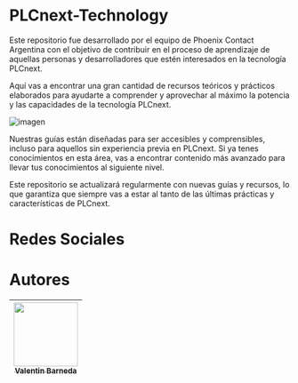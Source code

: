 # PLCnext-Technology
Este repositorio fue desarrollado por el equipo de Phoenix Contact Argentina con el objetivo de contribuir en el proceso de aprendizaje de aquellas personas y desarrolladores que estén interesados en la tecnología PLCnext.

Aquí vas a encontrar una gran cantidad de recursos teóricos y prácticos elaborados para ayudarte a comprender y aprovechar al máximo la potencia y las capacidades de la tecnología PLCnext.

![imagen](https://github.com/PhoenixContactArgentina/PLCnext-Technology/assets/139789794/b4a439d2-366a-462d-8f39-dc69f4d0c725)

Nuestras guías están diseñadas para ser accesibles y comprensibles, incluso para aquellos sin experiencia previa en PLCnext. Si ya tenes conocimientos en esta área, vas a encontrar contenido más avanzado para llevar tus conocimientos al siguiente nivel.

Este repositorio se actualizará regularmente con nuevas guías y recursos, lo que garantiza que siempre vas a estar al tanto de las últimas prácticas y características de PLCnext.

# Redes Sociales


# Autores

| [<img src="https://avatars.githubusercontent.com/valentinbarneda" width=115><br><sub>Valentin Barneda</sub>](https://github.com/valentinbarneda) |  
| :---: | 
